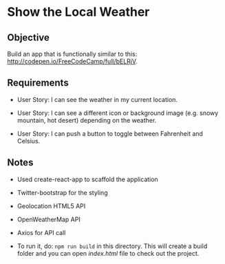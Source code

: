# Show the Local Weather

## Objective
Build an app that is functionally similar to this: http://codepen.io/FreeCodeCamp/full/bELRjV.

## Requirements
* User Story: I can see the weather in my current location.

* User Story: I can see a different icon or background image (e.g. snowy mountain, hot desert) depending on the weather.

* User Story: I can push a button to toggle between Fahrenheit and Celsius.

## Notes
* Used create-react-app to scaffold the application

* Twitter-bootstrap for the styling

* Geolocation HTML5 API

* OpenWeatherMap API

* Axios for API call

* To run it, do: `npm run build` in this directory. This will create a build folder and you can open *index.html* file to check out the project.
